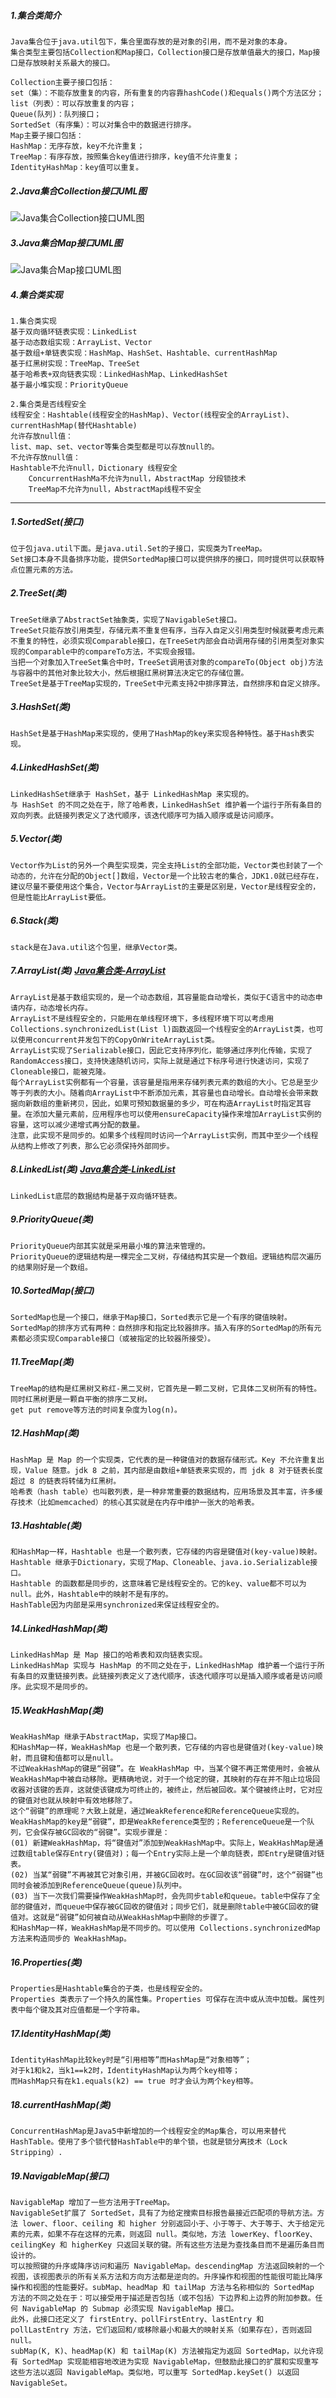 ##### 1.集合类简介
    Java集合位于java.util包下，集合里面存放的是对象的引用，而不是对象的本身。
    集合类型主要包括Collection和Map接口，Collection接口是存放单值最大的接口，Map接口是存放映射关系最大的接口。
    
    Collection主要子接口包括：
    set（集）：不能存放重复的内容，所有重复的内容靠hashCode()和equals()两个方法区分；
    list（列表）：可以存放重复的内容；
    Queue(队列)：队列接口；
    SortedSet（有序集）：可以对集合中的数据进行排序。
    Map主要子接口包括：
    HashMap：无序存放，key不允许重复；
    TreeMap：有序存放，按照集合key值进行排序，key值不允许重复；
    IdentityHashMap：key值可以重复。
    
##### 2.Java集合Collection接口UML图
![Java集合Collection接口UML图](Java集合UML图--Collection.png)

##### 3.Java集合Map接口UML图
![Java集合Map接口UML图](Java集合UML图--Map.png)

##### 4.集合类实现
    1.集合类实现
    基于双向循环链表实现：LinkedList
    基于动态数组实现：ArrayList、Vector
    基于数组+单链表实现：HashMap、HashSet、Hashtable、currentHashMap
    基于红黑树实现：TreeMap、TreeSet
    基于哈希表+双向链表实现：LinkedHashMap、LinkedHashSet
    基于最小堆实现：PriorityQueue

    2.集合类是否线程安全
    线程安全：Hashtable(线程安全的HashMap)、Vector(线程安全的ArrayList)、currentHashMap(替代Hashtable)
    允许存放null值：
    list、map、set、vector等集合类型都是可以存放null的。
    不允许存放null值：
    Hashtable不允许null，Dictionary 线程安全 
    	ConcurrentHashMa不允许为null，AbstractMap 分段锁技术 
    	TreeMap不允许为null，AbstractMap线程不安全
    	
---

##### 1.SortedSet(接口)
    位于包java.util下面。是java.util.Set的子接口，实现类为TreeMap。
    Set接口本身不具备排序功能，提供SortedMap接口可以提供排序的接口，同时提供可以获取特点位置元素的方法。
##### 2.TreeSet(类)
    TreeSet继承了AbstractSet抽象类，实现了NavigableSet接口。
    TreeSet只能存放引用类型，存储元素不重复但有序，当存入自定义引用类型时候就要考虑元素不重复的特性，必须实现Comparable接口，在TreeSet内部会自动调用存储的引用类型对象实现的Comparable中的compareTo方法，不实现会报错。
    当把一个对象加入TreeSet集合中时，TreeSet调用该对象的compareTo(Object obj)方法与容器中的其他对象比较大小，然后根据红黑树算法决定它的存储位置。
    TreeSet是基于TreeMap实现的，TreeSet中元素支持2中排序算法，自然排序和自定义排序。
##### 3.HashSet(类)
    HashSet是基于HashMap来实现的，使用了HashMap的key来实现各种特性。基于Hash表实现。
##### 4.LinkedHashSet(类)
    LinkedHashSet继承于 HashSet，基于 LinkedHashMap 来实现的。
    与 HashSet 的不同之处在于，除了哈希表，LinkedHashSet 维护着一个运行于所有条目的双向列表。此链接列表定义了迭代顺序，该迭代顺序可为插入顺序或是访问顺序。
##### 5.Vector(类)
    Vector作为List的另外一个典型实现类，完全支持List的全部功能，Vector类也封装了一个动态的，允许在分配的Object[]数组，Vector是一个比较古老的集合，JDK1.0就已经存在，建议尽量不要使用这个集合，Vector与ArrayList的主要是区别是，Vector是线程安全的，但是性能比ArrayList要低。
##### 6.Stack(类)
    stack是在Java.util这个包里，继承Vector类。
##### 7.ArrayList(类) [Java集合类-ArrayList](arraylist/ArrayList.md)  
    ArrayList是基于数组实现的，是一个动态数组，其容量能自动增长，类似于C语言中的动态申请内存，动态增长内存。
    ArrayList不是线程安全的，只能用在单线程环境下，多线程环境下可以考虑用Collections.synchronizedList(List l)函数返回一个线程安全的ArrayList类，也可以使用concurrent并发包下的CopyOnWriteArrayList类。
    ArrayList实现了Serializable接口，因此它支持序列化，能够通过序列化传输，实现了RandomAccess接口，支持快速随机访问，实际上就是通过下标序号进行快速访问，实现了Cloneable接口，能被克隆。
    每个ArrayList实例都有一个容量，该容量是指用来存储列表元素的数组的大小。它总是至少等于列表的大小。随着向ArrayList中不断添加元素，其容量也自动增长。自动增长会带来数据向新数组的重新拷贝，因此，如果可预知数据量的多少，可在构造ArrayList时指定其容量。在添加大量元素前，应用程序也可以使用ensureCapacity操作来增加ArrayList实例的容量，这可以减少递增式再分配的数量。 
    注意，此实现不是同步的。如果多个线程同时访问一个ArrayList实例，而其中至少一个线程从结构上修改了列表，那么它必须保持外部同步。
##### 8.LinkedList(类) [Java集合类-LinkedList](linkedlist/LinkedList.md)  
    LinkedList底层的数据结构是基于双向循环链表。
##### 9.PriorityQueue(类)
    PriorityQueue内部其实就是采用最小堆的算法来管理的。
    PriorityQueue的逻辑结构是一棵完全二叉树，存储结构其实是一个数组。逻辑结构层次遍历的结果刚好是一个数组。
##### 10.SortedMap(接口)
    SortedMap也是一个接口，继承于Map接口，Sorted表示它是一个有序的键值映射。
    SortedMap的排序方式有两种：自然排序和指定比较器排序。插入有序的SortedMap的所有元素都必须实现Comparable接口（或被指定的比较器所接受）。
##### 11.TreeMap(类)
    TreeMap的结构是红黑树又称红-黑二叉树，它首先是一颗二叉树，它具体二叉树所有的特性。同时红黑树更是一颗自平衡的排序二叉树。
    get put remove等方法的时间复杂度为log(n)。
##### 12.HashMap(类)
    HashMap 是 Map 的一个实现类，它代表的是一种键值对的数据存储形式。Key 不允许重复出现，Value 随意。jdk 8 之前，其内部是由数组+单链表来实现的，而 jdk 8 对于链表长度超过 8 的链表将转储为红黑树。
    哈希表（hash table）也叫散列表，是一种非常重要的数据结构，应用场景及其丰富，许多缓存技术（比如memcached）的核心其实就是在内存中维护一张大的哈希表。
##### 13.Hashtable(类)
    和HashMap一样，Hashtable 也是一个散列表，它存储的内容是键值对(key-value)映射。
    Hashtable 继承于Dictionary，实现了Map、Cloneable、java.io.Serializable接口。
    Hashtable 的函数都是同步的，这意味着它是线程安全的。它的key、value都不可以为null。此外，Hashtable中的映射不是有序的。
    HashTable因为内部是采用synchronized来保证线程安全的。
##### 14.LinkedHashMap(类)
    LinkedHashMap 是 Map 接口的哈希表和双向链表实现。
    LinkedHashMap 实现与 HashMap 的不同之处在于，LinkedHashMap 维护着一个运行于所有条目的双重链接列表。此链接列表定义了迭代顺序，该迭代顺序可以是插入顺序或者是访问顺序。此实现不是同步的。
##### 15.WeakHashMap(类)
    WeakHashMap 继承于AbstractMap，实现了Map接口。
    和HashMap一样，WeakHashMap 也是一个散列表，它存储的内容也是键值对(key-value)映射，而且键和值都可以是null。
    不过WeakHashMap的键是“弱键”。在 WeakHashMap 中，当某个键不再正常使用时，会被从WeakHashMap中被自动移除。更精确地说，对于一个给定的键，其映射的存在并不阻止垃圾回收器对该键的丢弃，这就使该键成为可终止的，被终止，然后被回收。某个键被终止时，它对应的键值对也就从映射中有效地移除了。
    这个“弱键”的原理呢？大致上就是，通过WeakReference和ReferenceQueue实现的。 WeakHashMap的key是“弱键”，即是WeakReference类型的；ReferenceQueue是一个队列，它会保存被GC回收的“弱键”。实现步骤是：
    (01) 新建WeakHashMap，将“键值对”添加到WeakHashMap中。实际上，WeakHashMap是通过数组table保存Entry(键值对)；每一个Entry实际上是一个单向链表，即Entry是键值对链表。
    (02) 当某“弱键”不再被其它对象引用，并被GC回收时。在GC回收该“弱键”时，这个“弱键”也同时会被添加到ReferenceQueue(queue)队列中。
    (03) 当下一次我们需要操作WeakHashMap时，会先同步table和queue。table中保存了全部的键值对，而queue中保存被GC回收的键值对；同步它们，就是删除table中被GC回收的键值对。这就是“弱键”如何被自动从WeakHashMap中删除的步骤了。
    和HashMap一样，WeakHashMap是不同步的。可以使用 Collections.synchronizedMap 方法来构造同步的 WeakHashMap。
##### 16.Properties(类)
    Properties是Hashtable集合的子类，也是线程安全的。
    Properties 类表示了一个持久的属性集。Properties 可保存在流中或从流中加载。属性列表中每个键及其对应值都是一个字符串。
##### 17.IdentityHashMap(类)
    IdentityHashMap比较key时是“引用相等”而HashMap是“对象相等”；
    对于k1和k2，当k1==k2时，IdentityHashMap认为两个key相等；
    而HashMap只有在k1.equals(k2) == true 时才会认为两个key相等。
##### 18.currentHashMap(类)
    ConcurrentHashMap是Java5中新增加的一个线程安全的Map集合，可以用来替代HashTable。使用了多个锁代替HashTable中的单个锁，也就是锁分离技术（Lock Stripping）.
##### 19.NavigableMap(接口)
    NavigableMap 增加了一些方法用于TreeMap。
    NavigableSet扩展了 SortedSet，具有了为给定搜索目标报告最接近匹配项的导航方法。方法 lower、floor、ceiling 和 higher 分别返回小于、小于等于、大于等于、大于给定元素的元素，如果不存在这样的元素，则返回 null。类似地，方法 lowerKey、floorKey、ceilingKey 和 higherKey 只返回关联的键。所有这些方法是为查找条目而不是遍历条目而设计的。
    可以按照键的升序或降序访问和遍历 NavigableMap。descendingMap 方法返回映射的一个视图，该视图表示的所有关系方法和方向方法都是逆向的。升序操作和视图的性能很可能比降序操作和视图的性能要好。subMap、headMap 和 tailMap 方法与名称相似的 SortedMap 方法的不同之处在于：可以接受用于描述是否包括（或不包括）下边界和上边界的附加参数。任何 NavigableMap 的 Submap 必须实现 NavigableMap 接口。
    此外，此接口还定义了 firstEntry、pollFirstEntry、lastEntry 和 pollLastEntry 方法，它们返回和/或移除最小和最大的映射关系（如果存在），否则返回 null。
    subMap(K, K)、headMap(K) 和 tailMap(K) 方法被指定为返回 SortedMap，以允许现有 SortedMap 实现能相容地改进为实现 NavigableMap，但鼓励此接口的扩展和实现重写这些方法以返回 NavigableMap。类似地，可以重写 SortedMap.keySet() 以返回 NavigableSet。
